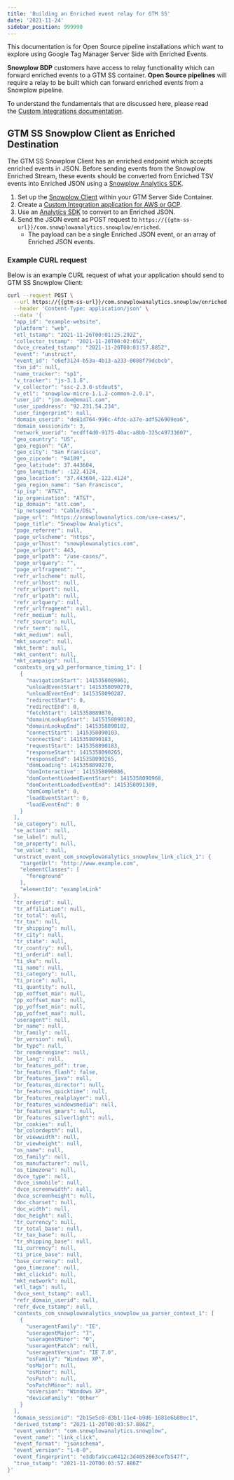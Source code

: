 ```yaml
---
title: 'Building an Enriched event relay for GTM SS'
date: '2021-11-24'
sidebar_position: 999990
---
```


This documentation is for Open Source pipeline installations which want to explore using Google Tag Manager Server Side with Enriched Events.

**Snowplow BDP** customers have access to relay functionality which can forward enriched events to a GTM SS container. **Open Source pipelines** will require a relay to be built which can forward enriched events from a Snowplow pipeline.

To understand the fundamentals that are discussed here, please read the [Custom Integrations documentation](/docs/forwarding-events-to-destinations/forwarding-events/custom-integrations/index.md).

## GTM SS Snowplow Client as Enriched Destination

The GTM SS Snowplow Client has an enriched endpoint which accepts enriched events in JSON. Before sending events from the Snowplow Enriched Stream, these events should be converted from Enriched TSV events into Enriched JSON using a [Snowplow Analytics SDK](/docs/modeling-your-data/analytics-sdk/index.md).

1. Set up the [Snowplow Client](/docs/forwarding-events-to-destinations/forwarding-events/google-tag-manager-server-side/snowplow-client-for-gtm-ss/index.md) within your GTM Server Side Container.
2. Create a [Custom Integration application for AWS or GCP](/docs/forwarding-events-to-destinations/forwarding-events/custom-integrations/index.md).
3. Use an [Analytics SDK](/docs/modeling-your-data/analytics-sdk/index.md) to convert to an Enriched JSON.
4. Send the JSON event as POST request to `https://{{gtm-ss-url}}/com.snowplowanalytics.snowplow/enriched`.
   - The payload can be a single Enriched JSON event, or an array of Enriched JSON events.

### Example CURL request

Below is an example CURL request of what your application should send to GTM SS Snowplow Client:

```bash
curl --request POST \
  --url https://{{gtm-ss-url}}/com.snowplowanalytics.snowplow/enriched \
  --header 'Content-Type: application/json' \
  --data '{
  "app_id": "example-website",
  "platform": "web",
  "etl_tstamp": "2021-11-26T00:01:25.292Z",
  "collector_tstamp": "2021-11-20T00:02:05Z",
  "dvce_created_tstamp": "2021-11-20T00:03:57.885Z",
  "event": "unstruct",
  "event_id": "c6ef3124-b53a-4b13-a233-0088f79dcbcb",
  "txn_id": null,
  "name_tracker": "sp1",
  "v_tracker": "js-3.1.6",
  "v_collector": "ssc-2.3.0-stdout$",
  "v_etl": "snowplow-micro-1.1.2-common-2.0.1",
  "user_id": "jon.doe@email.com",
  "user_ipaddress": "92.231.54.234",
  "user_fingerprint": null,
  "domain_userid": "de81d764-990c-4fdc-a37e-adf526909ea6",
  "domain_sessionidx": 3,
  "network_userid": "ecdff4d0-9175-40ac-a8bb-325c49733607",
  "geo_country": "US",
  "geo_region": "CA",
  "geo_city": "San Francisco",
  "geo_zipcode": "94109",
  "geo_latitude": 37.443604,
  "geo_longitude": -122.4124,
  "geo_location": "37.443604,-122.4124",
  "geo_region_name": "San Francisco",
  "ip_isp": "AT&T",
  "ip_organization": "AT&T",
  "ip_domain": "att.com",
  "ip_netspeed": "Cable/DSL",
  "page_url": "https://snowplowanalytics.com/use-cases/",
  "page_title": "Snowplow Analytics",
  "page_referrer": null,
  "page_urlscheme": "https",
  "page_urlhost": "snowplowanalytics.com",
  "page_urlport": 443,
  "page_urlpath": "/use-cases/",
  "page_urlquery": "",
  "page_urlfragment": "",
  "refr_urlscheme": null,
  "refr_urlhost": null,
  "refr_urlport": null,
  "refr_urlpath": null,
  "refr_urlquery": null,
  "refr_urlfragment": null,
  "refr_medium": null,
  "refr_source": null,
  "refr_term": null,
  "mkt_medium": null,
  "mkt_source": null,
  "mkt_term": null,
  "mkt_content": null,
  "mkt_campaign": null,
  "contexts_org_w3_performance_timing_1": [
    {
      "navigationStart": 1415358089861,
      "unloadEventStart": 1415358090270,
      "unloadEventEnd": 1415358090287,
      "redirectStart": 0,
      "redirectEnd": 0,
      "fetchStart": 1415358089870,
      "domainLookupStart": 1415358090102,
      "domainLookupEnd": 1415358090102,
      "connectStart": 1415358090103,
      "connectEnd": 1415358090183,
      "requestStart": 1415358090183,
      "responseStart": 1415358090265,
      "responseEnd": 1415358090265,
      "domLoading": 1415358090270,
      "domInteractive": 1415358090886,
      "domContentLoadedEventStart": 1415358090968,
      "domContentLoadedEventEnd": 1415358091309,
      "domComplete": 0,
      "loadEventStart": 0,
      "loadEventEnd": 0
    }
  ],
  "se_category": null,
  "se_action": null,
  "se_label": null,
  "se_property": null,
  "se_value": null,
  "unstruct_event_com_snowplowanalytics_snowplow_link_click_1": {
    "targetUrl": "http://www.example.com",
    "elementClasses": [
      "foreground"
    ],
    "elementId": "exampleLink"
  },
  "tr_orderid": null,
  "tr_affiliation": null,
  "tr_total": null,
  "tr_tax": null,
  "tr_shipping": null,
  "tr_city": null,
  "tr_state": null,
  "tr_country": null,
  "ti_orderid": null,
  "ti_sku": null,
  "ti_name": null,
  "ti_category": null,
  "ti_price": null,
  "ti_quantity": null,
  "pp_xoffset_min": null,
  "pp_xoffset_max": null,
  "pp_yoffset_min": null,
  "pp_yoffset_max": null,
  "useragent": null,
  "br_name": null,
  "br_family": null,
  "br_version": null,
  "br_type": null,
  "br_renderengine": null,
  "br_lang": null,
  "br_features_pdf": true,
  "br_features_flash": false,
  "br_features_java": null,
  "br_features_director": null,
  "br_features_quicktime": null,
  "br_features_realplayer": null,
  "br_features_windowsmedia": null,
  "br_features_gears": null,
  "br_features_silverlight": null,
  "br_cookies": null,
  "br_colordepth": null,
  "br_viewwidth": null,
  "br_viewheight": null,
  "os_name": null,
  "os_family": null,
  "os_manufacturer": null,
  "os_timezone": null,
  "dvce_type": null,
  "dvce_ismobile": null,
  "dvce_screenwidth": null,
  "dvce_screenheight": null,
  "doc_charset": null,
  "doc_width": null,
  "doc_height": null,
  "tr_currency": null,
  "tr_total_base": null,
  "tr_tax_base": null,
  "tr_shipping_base": null,
  "ti_currency": null,
  "ti_price_base": null,
  "base_currency": null,
  "geo_timezone": null,
  "mkt_clickid": null,
  "mkt_network": null,
  "etl_tags": null,
  "dvce_sent_tstamp": null,
  "refr_domain_userid": null,
  "refr_dvce_tstamp": null,
  "contexts_com_snowplowanalytics_snowplow_ua_parser_context_1": [
    {
      "useragentFamily": "IE",
      "useragentMajor": "7",
      "useragentMinor": "0",
      "useragentPatch": null,
      "useragentVersion": "IE 7.0",
      "osFamily": "Windows XP",
      "osMajor": null,
      "osMinor": null,
      "osPatch": null,
      "osPatchMinor": null,
      "osVersion": "Windows XP",
      "deviceFamily": "Other"
    }
  ],
  "domain_sessionid": "2b15e5c8-d3b1-11e4-b9d6-1681e6b88ec1",
  "derived_tstamp": "2021-11-20T00:03:57.886Z",
  "event_vendor": "com.snowplowanalytics.snowplow",
  "event_name": "link_click",
  "event_format": "jsonschema",
  "event_version": "1-0-0",
  "event_fingerprint": "e3dbfa9cca0412c3d4052863cefb547f",
  "true_tstamp": "2021-11-20T00:03:57.886Z"
}'
```
